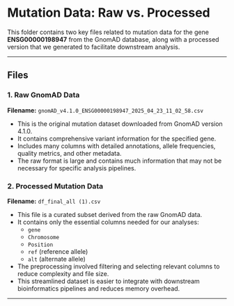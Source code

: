 # Mutation Data: Raw vs. Processed

This folder contains two key files related to mutation data for the gene **ENSG00000198947** from the GnomAD database, along with a processed version that we generated to facilitate downstream analysis.

---

## Files

### 1. Raw GnomAD Data  
**Filename:** `gnomAD_v4.1.0_ENSG00000198947_2025_04_23_11_02_58.csv`

- This is the original mutation dataset downloaded from GnomAD version 4.1.0.
- It contains comprehensive variant information for the specified gene.
- Includes many columns with detailed annotations, allele frequencies, quality metrics, and other metadata.
- The raw format is large and contains much information that may not be necessary for specific analysis pipelines.

### 2. Processed Mutation Data  
**Filename:** `df_final_all (1).csv`

- This file is a curated subset derived from the raw GnomAD data.
- It contains only the essential columns needed for our analyses:
  - `gene`
  - `Chromosome`
  - `Position`
  - `ref` (reference allele)
  - `alt` (alternate allele)
- The preprocessing involved filtering and selecting relevant columns to reduce complexity and file size.
- This streamlined dataset is easier to integrate with downstream bioinformatics pipelines and reduces memory overhead.

---
